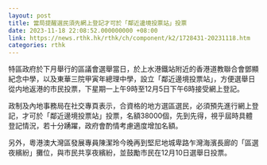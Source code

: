 ```yaml
---
layout: post
title: 當局提醒選民須先網上登記才可於「鄰近邊境投票站」投票
date: 2023-11-18 22:08:52.000000000 +08:00
link: https://news.rthk.hk/rthk/ch/component/k2/1728431-20231118.htm
categories: rthk
---
```


特區政府於下月舉行的區議會選舉當日，於上水港鐵站附近的香港道教聯合會鄧顯紀念中學，以及東華三院甲寅年總理中學，設立「鄰近邊境投票站」，方便選舉日從内地返港的市民投票，下星期一上午9時至12月5日下午6時接受網上登記。

政制及內地事務局在社交專頁表示，合資格的地方選區選民，必須預先進行網上登記，才可於「鄰近邊境投票站」投票，名額38000個，先到先得，視乎屆時具體登記情況，若十分踴躍，政府會酌情考慮適度增加名額。

另外，粵港澳大灣區發展專員陳潔玲今晚再到堅尼地城卑路乍灣海濱長廊的「區選夜繽紛」攤位，與市民共享夜繽紛，並鼓勵市民在12月10日選舉日投票。
